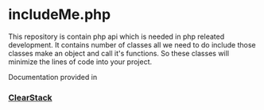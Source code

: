 <h1>includeMe.php</h1>

This repository is contain php api which is needed in php releated development. It contains number of classes all we need to do include those classes make an object and call it's functions. So these classes will minimize the lines of code into your project.

Documentation provided in 
<a href='http://clearstack.net23.net/welcome.php?service=api#api'> <h3>ClearStack</h3> </a>
